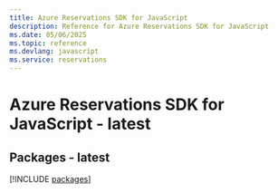 ```yaml
---
title: Azure Reservations SDK for JavaScript
description: Reference for Azure Reservations SDK for JavaScript
ms.date: 05/06/2025
ms.topic: reference
ms.devlang: javascript
ms.service: reservations
---
```

# Azure Reservations SDK for JavaScript - latest
## Packages - latest
[!INCLUDE [packages](reservations-index.md)]